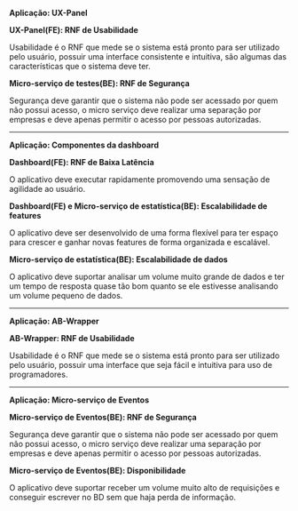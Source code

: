 **Aplicação: UX-Panel**
 
**UX-Panel(FE): RNF de Usabilidade**

Usabilidade é o RNF que mede se o sistema está pronto para ser utilizado pelo usuário, possuir uma interface consistente e intuitiva, são algumas das características que o sistema deve ter.

**Micro-serviço de testes(BE): RNF de Segurança**

Segurança deve garantir que o sistema não pode ser acessado por quem não possui acesso, o micro serviço deve realizar uma separação por empresas e deve apenas permitir o acesso por pessoas autorizadas.  

------------------------------
**Aplicação: Componentes da dashboard**

**Dashboard(FE): RNF de Baixa Latência**

O aplicativo deve executar rapidamente promovendo uma sensação de agilidade ao usuário.

**Dashboard(FE) e Micro-serviço de estatística(BE): Escalabilidade de features**

O aplicativo deve ser desenvolvido de uma forma flexível para ter espaço para crescer e ganhar novas features de forma organizada e escalável.

**Micro-serviço de estatística(BE): Escalabilidade de dados**

O aplicativo deve suportar analisar um volume muito grande de dados e ter um tempo de resposta quase tão bom quanto se ele estivesse analisando um volume pequeno de dados.

------------------------------
**Aplicação: AB-Wrapper**
 
**AB-Wrapper: RNF de Usabilidade**

Usabilidade é o RNF que mede se o sistema está pronto para ser utilizado pelo usuário, possuir uma interface que seja fácil e intuitiva para uso de programadores.

------------------------------
**Aplicação: Micro-serviço de Eventos**

**Micro-serviço de Eventos(BE): RNF de Segurança**

Segurança deve garantir que o sistema não pode ser acessado por quem não possui acesso, o micro serviço deve realizar uma separação por empresas e deve apenas permitir o acesso por pessoas autorizadas.  

**Micro-serviço de Eventos(BE): Disponibilidade**

O aplicativo deve suportar receber um volume muito alto de requisições e conseguir escrever no BD sem que haja perda de informação.
